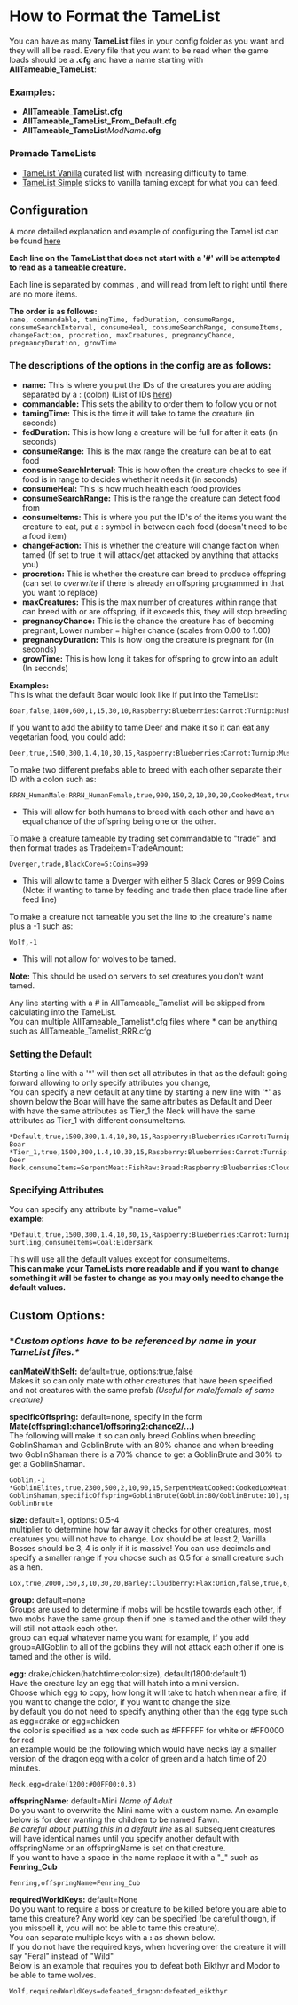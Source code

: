 # How to Format the TameList
You can have as many __TameList__ files in your config folder as you want and they will all be read.
Every file that you want to be read when the game loads should be a __.cfg__ and have a name starting with __AllTameable_TameList__:  
### Examples:   
- __AllTameable_TameList.cfg__  
- __AllTameable_TameList_From_Default.cfg__
- __AllTameable_TameList__*ModName*__.cfg__

### Premade TameLists

* [TameList Vanilla](https://github.com/meldurson/AllTameable/blob/main/TameList%20Vanilla.zip) curated list with increasing difficulty to tame.
* [TameList Simple](https://github.com/meldurson/AllTameable/blob/main/TameList%20Simple.zip) sticks to vanilla taming except for what you can feed.


## Configuration

A more detailed explanation and example of configuring the TameList can be found [here](https://github.com/meldurson/AllTameable/blob/main/Wiki_DetailedTameList.md)  

__Each line on the TameList that does not start with a '#' will be attempted to read as a tameable creature.__

Each line is separated by commas __,__ and will read from left to right until there are no more items.  

__The order is as follows:__  
`name, commandable, tamingTime, fedDuration, consumeRange, consumeSearchInterval, consumeHeal, consumeSearchRange, consumeItems, changeFaction, procretion, maxCreatures, pregnancyChance, pregnancyDuration, growTime`  

### The descriptions of the options in the config are as follows:
* __name:__ This is where you put the IDs of the creatures you are adding separated by a : (colon) (List of IDs [here](https://valheim-modding.github.io/Jotunn/data/prefabs/character-list.html))
* __commandable:__ This sets the ability to order them to follow you or not
* __tamingTime:__ This is the time it will take to tame the creature (in seconds)
* __fedDuration:__ This is how long a creature will be full for after it eats (in seconds)
* __consumeRange:__ This is the max range the creature can be at to eat food
* __consumeSearchInterval:__ This is how often the creature checks to see if food is in range to decides whether it needs it (in seconds)
* __consumeHeal:__ This is how much health each food provides
* __consumeSearchRange:__ This is the range the creature can detect food from
* __consumeItems:__ This is where you put the ID's of the items you want the creature to eat, put a : symbol in between each food (doesn't need to be a food item)
* __changeFaction:__ This is whether the creature will change faction when tamed (If set to true it will attack/get attacked by anything that attacks you)
* __procretion:__ This is whether the creature can breed to produce offspring (can set to _overwrite_ if there is already an offspring programmed in that you want to replace)
* __maxCreatures:__ This is the max number of creatures within range that can breed with or are offspring, if it exceeds this, they will stop breeding
* __pregnancyChance:__ This is the chance the creature has of becoming pregnant, Lower number = higher chance (scales from 0.00 to 1.00)
* __pregnancyDuration:__ This is how long the creature is pregnant for (In seconds)
* __growTime:__ This is how long it takes for offspring to grow into an adult (In seconds)

__Examples:__  
This is what the default Boar would look like if put into the TameList:

    Boar,false,1800,600,1,15,30,10,Raspberry:Blueberries:Carrot:Turnip:Mushroom:Onion,false,true,5,0.33,60,3000
If you want to add the ability to tame Deer and make it so it can eat any vegetarian food, you could add:

    Deer,true,1500,300,1.4,10,30,15,Raspberry:Blueberries:Carrot:Turnip:Mushroom:Cloudberry:OnionSoup:Onion,false,true,7,0.66,90,2000

To make two different prefabs able to breed with each other separate their ID with a colon such as:  

    RRRN_HumanMale:RRRN_HumanFemale,true,900,150,2,10,30,20,CookedMeat,true,true,10,0.66,150,500

* This will allow for both humans to breed with each other and have an equal chance of the offspring being one or the other.

To make a creature tameable by trading set commandable to "trade" and then format trades as Tradeitem=TradeAmount:  

    Dverger,trade,BlackCore=5:Coins=999

* This will allow to tame a Dverger with either 5 Black Cores or 999 Coins (Note: if wanting to tame by feeding and trade then place trade line after feed line)


To make a creature not tameable you set the line to the creature's name plus a -1 such as:  

    Wolf,-1

* This will not allow for wolves to be tamed.

__Note:__ This should be used on servers to set creatures you don't want tamed.


Any line starting with a # in AllTameable_Tamelist will be skipped from calculating into the TameList.  
You can multiple AllTameable_Tamelist\*.cfg files where \* can be anything such as AllTameable_Tamelist_RRR.cfg  

### Setting the Default
Starting a line with a '\*' will then set all attributes in that as the default going forward allowing to only specify attributes you change,  
You can specify a new default at any time by starting a new line with '\*' as shown below the Boar will have the same attributes as Default and Deer with have the same attributes as Tier_1 the Neck will have the same attributes as Tier_1 with different consumeItems.  

    *Default,true,1500,300,1.4,10,30,15,Raspberry:Blueberries:Carrot:Turnip:Mushroom:Cloudberry:OnionSoup:Onion,false,true,7,0.66,90,2000
    Boar
    *Tier_1,true,1500,300,1.4,10,30,15,Raspberry:Blueberries:Carrot:Turnip:Mushroom:Cloudberry:OnionSoup:Onion,false,true,7,0.66,90,2000
    Deer
    Neck,consumeItems=SerpentMeat:FishRaw:Bread:Raspberry:Blueberries:Cloudberry:Carrot:Mushroom:MushroomYellow:MushroomBlue:Turnip


### Specifying Attributes
You can specify any attribute by "name=value"  
__example:__ 

    *Default,true,1500,300,1.4,10,30,15,Raspberry:Blueberries:Carrot:Turnip:Mushroom:Cloudberry:OnionSoup:Onion,false,true,7,0.66,90,2000
    Surtling,consumeItems=Coal:ElderBark  
This will use all the default values except for consumeItems.  
__This can make your TameLists more readable and if you want to change something it will be faster to change as you may only need to change the default values.__

## Custom Options:

### **Custom options have to be referenced by name in your TameList files.\**

__canMateWithSelf:__ default=true, options:true,false  
Makes it so can only mate with other creatures that have been specified and not creatures with the same prefab *(Useful for male/female of same creature)*  

__specificOffspring:__ default=none, specify in the form __Mate(offspring1:chance1/offspring2:chance2/...)__  
The following will make it so can only breed Goblins when breeding GoblinShaman and GoblinBrute with an 80% chance and when breeding two GoblinShaman there is a 70% chance to get a GoblinBrute and 30% to get a GoblinShaman.

    Goblin,-1  
    *GoblinElites,true,2300,500,2,10,90,15,SerpentMeatCooked:CookedLoxMeat:BloodPudding:FishWraps:LoxPie:TurnipStew:SerpentStew:BlackSoup:WolfMeatSkewer:WolfJerky:CookedWolfMeat:CookedHareMeat,false,true,5,0.66,200,3200  
    GoblinShaman,specificOffspring=GoblinBrute(Goblin:80/GoblinBrute:10),specificOffspring=GoblinShaman(GoblinBrute:70)  
    GoblinBrute  

__size:__ default=1, options: 0.5-4  
multiplier to determine how far away it checks for other creatures, most creatures you will not have to change.
Lox should be at least 2, Vanilla Bosses should be 3, 4 is only if it is massive!
You can use decimals and specify a smaller range if you choose such as 0.5 for a small creature such as a hen.

    Lox,true,2000,150,3,10,30,20,Barley:Cloudberry:Flax:Onion,false,true,6,0.66,150,4500,size=2

__group:__ default=none  
Groups are used to determine if mobs will be hostile towards each other, if two mobs have the same group then if one is tamed and the other wild they will still not attack each other.  
group can equal whatever name you want for example, if you add group=AllGoblin to all of the goblins they will not attack each other if one is tamed and the other is wild.

__egg:__ drake/chicken(hatchtime:color:size),  default(1800:default:1)  
Have the creature lay an egg that will hatch into a mini version.  
Choose which egg to copy, how long it will take to hatch when near a fire, if you want to change the color, if you want to change the size.  
by default you do not need to specify anything other than the egg type such as egg=drake or egg=chicken   
the color is specified as a hex code such as #FFFFFF for white or #FF0000 for red.  
an example would be the following which would have necks lay a smaller version of the dragon egg with a color of green and a hatch time of 20 minutes.  

    Neck,egg=drake(1200:#00FF00:0.3)

__offspringName:__ default=Mini *Name of Adult*  
Do you want to overwrite the Mini name with a custom name. An example below is for deer wanting the children to be named Fawn.  
_Be careful about putting this in a default line_ as all subsequent creatures will have identical names until you specify another default with offspringName or an offspringName is set on that creature.  
If you want to have a space in the name replace it with a "_" such as __Fenring__\___Cub__

    Fenring,offspringName=Fenring_Cub



__requiredWorldKeys:__ default=None  
Do you want to require a boss or creature to be killed before you are able to tame this creature? Any world key can be specified (be careful though, if you misspell it, you will not be able to tame this creature).  
You can separate multiple keys with a __:__ as shown below.  
If you do not have the required keys, when hovering over the creature it will say "Feral" instead of "Wild"  
Below is an example that requires you to defeat both Eikthyr and Modor to be able to tame wolves.   

    Wolf,requiredWorldKeys=defeated_dragon:defeated_eikthyr



